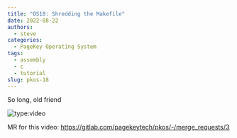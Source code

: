 ```yaml
---
title: "OS18: Shredding the Makefile"
date: 2022-08-22
authors:
  - steve
categories:
  - PageKey Operating System
tags:
  - assembly
  - c
  - tutorial
slug: pkos-18
---
```


So long, old friend

<!-- more -->

![type:video](https://www.youtube.com/embed/XLzVL8VA7Yc)

MR for this video: <https://gitlab.com/pagekeytech/pkos/-/merge_requests/3>
